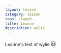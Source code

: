 ```yaml
---
layout: lesson
category: lesson
tags: stage0
title: Leanne
description: wylie
---
```



Leanne&#39;s test of wylie <span class="uchen" wylie="rdorje">རྡོརྗེ</span>